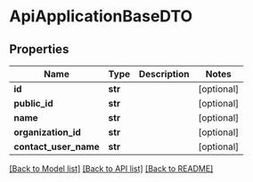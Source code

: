 # ApiApplicationBaseDTO

## Properties

| Name                  | Type    | Description | Notes      |
| --------------------- | ------- | ----------- | ---------- |
| **id**                | **str** |             | [optional] |
| **public_id**         | **str** |             | [optional] |
| **name**              | **str** |             | [optional] |
| **organization_id**   | **str** |             | [optional] |
| **contact_user_name** | **str** |             | [optional] |

[[Back to Model list]](../README.md#documentation-for-models) [[Back to API list]](../README.md#documentation-for-api-endpoints) [[Back to README]](../README.md)
